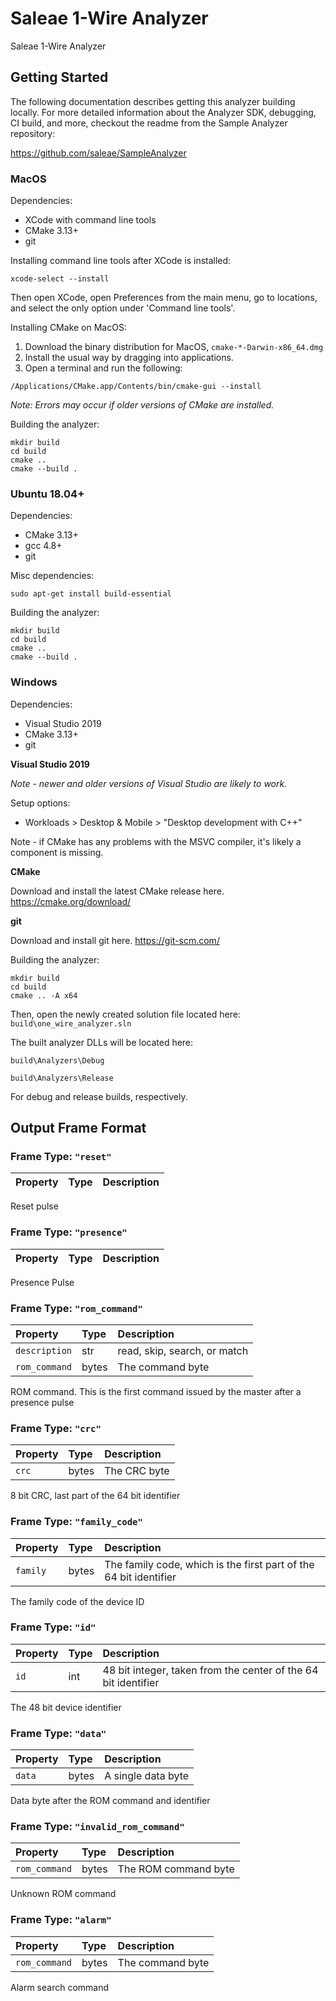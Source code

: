 # Saleae 1-Wire Analyzer

Saleae 1-Wire Analyzer

## Getting Started

The following documentation describes getting this analyzer building locally. For more detailed information about the Analyzer SDK, debugging, CI build, and more, checkout the readme from the Sample Analyzer repository:

https://github.com/saleae/SampleAnalyzer

### MacOS

Dependencies:

- XCode with command line tools
- CMake 3.13+
- git

Installing command line tools after XCode is installed:

```
xcode-select --install
```

Then open XCode, open Preferences from the main menu, go to locations, and select the only option under 'Command line tools'.

Installing CMake on MacOS:

1. Download the binary distribution for MacOS, `cmake-*-Darwin-x86_64.dmg`
2. Install the usual way by dragging into applications.
3. Open a terminal and run the following:

```
/Applications/CMake.app/Contents/bin/cmake-gui --install
```

_Note: Errors may occur if older versions of CMake are installed._

Building the analyzer:

```
mkdir build
cd build
cmake ..
cmake --build .
```

### Ubuntu 18.04+

Dependencies:

- CMake 3.13+
- gcc 4.8+
- git

Misc dependencies:

```
sudo apt-get install build-essential
```

Building the analyzer:

```
mkdir build
cd build
cmake ..
cmake --build .
```

### Windows

Dependencies:

- Visual Studio 2019
- CMake 3.13+
- git

**Visual Studio 2019**

_Note - newer and older versions of Visual Studio are likely to work._

Setup options:

- Workloads > Desktop & Mobile > "Desktop development with C++"

Note - if CMake has any problems with the MSVC compiler, it's likely a component is missing.

**CMake**

Download and install the latest CMake release here.
https://cmake.org/download/

**git**

Download and install git here.
https://git-scm.com/

Building the analyzer:

```
mkdir build
cd build
cmake .. -A x64
```

Then, open the newly created solution file located here: `build\one_wire_analyzer.sln`

The built analyzer DLLs will be located here:

`build\Analyzers\Debug`

`build\Analyzers\Release`

For debug and release builds, respectively.


## Output Frame Format
  
### Frame Type: `"reset"`

| Property | Type | Description |
| :--- | :--- | :--- |


Reset pulse

### Frame Type: `"presence"`

| Property | Type | Description |
| :--- | :--- | :--- |


Presence Pulse

### Frame Type: `"rom_command"`

| Property | Type | Description |
| :--- | :--- | :--- |
| `description` | str | read, skip, search, or match |
| `rom_command` | bytes | The command byte |

ROM command. This is the first command issued by the master after a presence pulse

### Frame Type: `"crc"`

| Property | Type | Description |
| :--- | :--- | :--- |
| `crc` | bytes | The CRC byte |

8 bit CRC, last part of the 64 bit identifier

### Frame Type: `"family_code"`

| Property | Type | Description |
| :--- | :--- | :--- |
| `family` | bytes | The family code, which is the first part of the 64 bit identifier |

The family code of the device ID

### Frame Type: `"id"`

| Property | Type | Description |
| :--- | :--- | :--- |
| `id` | int | 48 bit integer, taken from the center of the 64 bit identifier |

The 48 bit device identifier

### Frame Type: `"data"`

| Property | Type | Description |
| :--- | :--- | :--- |
| `data` | bytes | A single data byte |

Data byte after the ROM command and identifier

### Frame Type: `"invalid_rom_command"`

| Property | Type | Description |
| :--- | :--- | :--- |
| `rom_command` | bytes | The ROM command byte |

Unknown ROM command

### Frame Type: `"alarm"`

| Property | Type | Description |
| :--- | :--- | :--- |
| `rom_command` | bytes | The command byte |

Alarm search command

